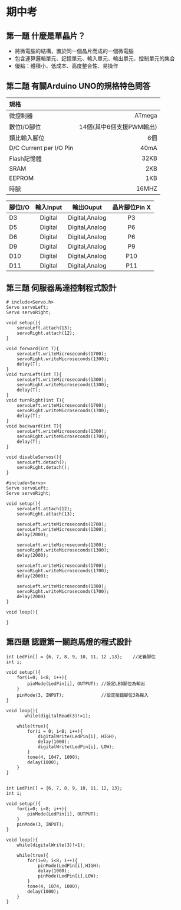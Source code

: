 # 期中考

## 第一題 什麼是單晶片？
- 將微電腦的結構，置於同一個晶片而成的一個微電腦
- 包含運算邏輯單元、記憶單元、輸入單元、輸出單元、控制單元的集合
- 優點：體積小、低成本、高度整合性、易操作

## 第二題 有關Arduino UNO的規格特色問答
|規格||
|:---|---:|
|微控制器|ATmega|
|數位I/O腳位|14個(其中6個支援PWM輸出)|
|類比輸入腳位|6個|
|D/C Current per I/O Pin|40mA|
|Flash記憶體|32KB|
|SRAM|2KB|
|EEPROM|1KB|
|時脈|16MHZ|

|腳位I/O|輸入Input|輸出Ouput|晶片腳位Pin X|
|:---|:-:|:-:|:-:|
|D3|Digital|Digital,Analog|P3
|D5|Digital|Digital,Analog|P6
|D6|Digital|Digital,Analog|P6
|D9|Digital|Digital,Analog|P9
|D10|Digital|Digital,Analog|P10
|D11|Digital|Digital,Analog|P11

## 第三題 伺服器馬達控制程式設計
```
# include<Servo.h>
Servo servoLeft;
Servo servoRight;

void setup(){
    servoLeft.attach(13);
    servoRight.attach(12);
}

void forward(int T){
    servoLeft.writeMicroseconds(1700);
    servoRight.writeMicroseconds(1300);
    delay(T);
}
void turnLeft(int T){
    servoLeft.writeMicroseconds(1300);
    servoRight.writeMicroseconds(1300);
    delay(T);
}
void turnRight(int T){
    servoLeft.writeMicroseconds(1700);
    servoRight.writeMicroseconds(1700);
    delay(T);
}
void backward(int T){
    servoLeft.writeMicroseconds(1300);
    servoRight.writeMicroseconds(1700);
    delay(T);
}

void disableServos(){
    servoLeft.detach();
    servoRight.detach();
}
```

```
#include<Servo>
Servo servoLeft;
Servo servoRight;

void setup(){
    servoLeft.attach(12);
    servoRight.attach(13);

    servoLeft.writeMicroseconds(1700);
    servoLeft.writeMicroseconds(1300);
    delay(2000);

    servoLeft.writeMicroseconds(1300);
    servoRight.writeMicroseconds(1300);
    delay(2000);

    servoLeft.writeMicroseconds(1700);
    servoRight.writeMicroseconds(1700);
    delay(2000);

    servoLeft.writeMicroseconds(1300);
    servoRight.writeMicroseconds(1700);
    delay(2000)
}

void loop(){

}

```

## 第四題 認證第一關跑馬燈的程式設計
```
int LedPin[] = {6, 7, 8, 9, 10, 11, 12 ,13};    //定義腳位
int i;

void setup(){
    for(i=0; i<8; i++){
        pinMode(LedPin[i], OUTPUT); //設定LED腳位為輸出
    }
    pinMode(3, INPUT);              //設定按鈕腳位3為輸入
}
    
void loop(){
       while(digitalRead(3)!=1);

    while(true){
        for(i = 0; i<8; i++){
            digitalWrite(LedPin[i], HIGH);
            delay(1000);
            digitalWrite(LedPin[i], LOW);
        }
        tone(4, 1047, 1000);
        delay(1000);
    }
}


```

```
int LedPin[] = {6, 7, 8, 9, 10, 11, 12, 13};
int i;

void setup(){
    for(i=0; i<8; i++){
        pinMode(LedPin[i], OUTPUT);
    }
    pinMode(3, INPUT);
}

void loop(){
    while(digitalWrite(3)!=1);

    while(true){
        for(i=0; i<8; i++){
            pinMode(LedPin[i],HIGH);
            delay(1000);
            pinMode(LedPin[i],LOW);
        }
        tone(4, 1074, 1000);
        delay(1000);
    }
}

